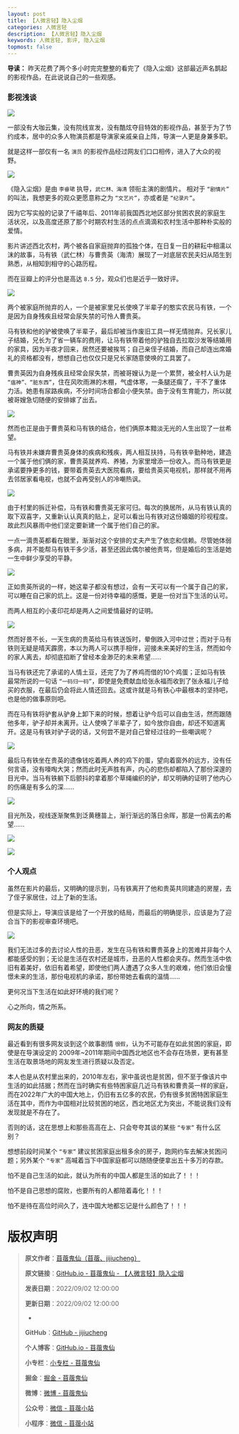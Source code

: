 ```yaml
---
layout: post
title: 【人微言轻】隐入尘烟
categories: 人微言轻
description: 【人微言轻】隐入尘烟
keywords: 人微言轻, 影评, 隐入尘烟
topmost: false
---
```


**导读：**
昨天花费了两个多小时完完整整的看完了《隐入尘烟》这部最近声名鹊起的影视作品，在此说说自己的一些观感。

### 影视浅谈

![](/images/TinyWords/2022-09-02-%E4%BA%BA%E5%BE%AE%E8%A8%80%E8%BD%BB-%E9%9A%90%E5%85%A5%E5%B0%98%E7%83%9F-01.png)

一部没有大咖云集，没有院线宣发，没有酷炫夺目特效的影视作品，甚至于为了节约成本，居中的众多人物演员都是导演家亲戚亲自上阵，导演一人更是身兼多职。

就是这样一部仅有一名 `演员` 的影视作品经过网友们口口相传，进入了大众的视野。

![](/images/TinyWords/2022-09-02-%E4%BA%BA%E5%BE%AE%E8%A8%80%E8%BD%BB-%E9%9A%90%E5%85%A5%E5%B0%98%E7%83%9F-02.png)

《隐入尘烟》是由 `李睿珺` 执导，`武仁林、海清` 领衔主演的剧情片。 相对于 `“剧情片”` 的叫法，我想更多的观众更愿意称之为 `“文艺片”`，亦或者是 `“纪录片”`。

因为它写实般的记录了千禧年后、2011年前我国西北地区部分贫困农民的家庭生活状况，以及高度还原了那个时期农村生活的点点滴滴和农村生活中那种朴实般的爱情。

影片讲述西北农村，两个被各自家庭抛弃的孤独个体，在日复一日的耕耘中相濡以沫的故事，马有铁（武仁林）与曹贵英（海清）展现了一对底层农民夫妇从陌生到熟悉，从相知到相守的心路历程。

而在豆瓣上的评分也是高达 `8.5` 分，观众们也是近乎一致好评。

![](/images/TinyWords/2022-09-02-%E4%BA%BA%E5%BE%AE%E8%A8%80%E8%BD%BB-%E9%9A%90%E5%85%A5%E5%B0%98%E7%83%9F-03.png)

两个被家庭所抛弃的人，一个是被家里兄长使唤了半辈子的憨实农民马有铁，一个是因为自身残疾且经常会尿失禁的可怜人曹贵英。

马有铁和他的驴被使唤了半辈子，最后却被当作废旧工具一样无情抛弃。兄长家儿子结婚，兄长为了省一辆车的费用，让马有铁带着他的驴独自去拉取沙发等结婚用的家具，因为半夜才回来，居然还要被挨骂；自己亲侄子结婚，而自己却连出席婚礼的资格都没有，想想自己也仅仅只是兄长家随意使唤的工具罢了。

曹贵英因为自身残疾且经常会尿失禁，而被哥嫂认为是一个累赘，被全村人认为是 `“瘟神”、“脏东西”`，住在风吹雨淋的木棚，气虚体寒，一条腿还瘸了，干不了重体力活。她患有尿路疾病，不分时间场合都会小便失禁。由于没有生育能力，所以就被哥嫂急切随便的安排嫁了出去。

![](/images/TinyWords/2022-09-02-%E4%BA%BA%E5%BE%AE%E8%A8%80%E8%BD%BB-%E9%9A%90%E5%85%A5%E5%B0%98%E7%83%9F-04.png)

然而也正是由于曹贵英和马有铁的结合，他们俩原本黯淡无光的人生出现了一丝希望。

马有铁并未嫌弃曹贵英身体的疾病和残疾，两人相互扶持，马有铁辛勤种地，建造一个属于他们俩的家，曹贵英就养鸡、养猪，为家里增添一份收入。而马有铁更是承诺要挣更多的钱，要带着贵英去大医院看病，要给贵英买电视机，那样就不用再去邻居家看电视，也就不会再受别人的冷嘲热讽。

![](/images/TinyWords/2022-09-02-%E4%BA%BA%E5%BE%AE%E8%A8%80%E8%BD%BB-%E9%9A%90%E5%85%A5%E5%B0%98%E7%83%9F-05.png)

由于村里的拆迁补偿，马有铁和曹贵英无家可归。每次的换居所，从马有铁认真的取下双喜字，又重新认认真真的贴上，足可以看出马有铁对这份婚姻的珍视程度。故此烈风暴雨中他们坚定要新建一个属于他们自己的家。

一点一滴贵英都看在眼里，渐渐对这个安排的丈夫产生了依恋和信赖。尽管她体弱多病，并不能帮马有铁干多少活，甚至还因此偶尔被他责骂，但是婚后的生活是她一生中鲜少享受的平静。

![](/images/TinyWords/2022-09-02-%E4%BA%BA%E5%BE%AE%E8%A8%80%E8%BD%BB-%E9%9A%90%E5%85%A5%E5%B0%98%E7%83%9F-06.png)

正如贵英所说的一样，她这辈子都没有想过，会有一天可以有一个属于自己的家，可以睡在自己家的炕上。这是一份对待幸福的感慨，更是一份对当下生活的认可。

而两人相互的小麦印花却是两人之间爱情最好的证明。

![](/images/TinyWords/2022-09-02-%E4%BA%BA%E5%BE%AE%E8%A8%80%E8%BD%BB-%E9%9A%90%E5%85%A5%E5%B0%98%E7%83%9F-07.png)

然而好景不长，一天生病的贵英给马有铁送饭时，晕倒跌入河中过世；而对于马有铁则无疑是晴天霹雳，本以为两人可以携手相伴，迎接未来美好的生活，然而如今的家人离去，却彻底掐断了曾经本金渺茫的未来希望……

当马有铁还完了承诺的人情土豆，还完了为了养鸡而借的10个鸡蛋；正如马有铁最常所说的一句话 `“一码归一码”`，即使是免费献血给张永福而收到了张永福儿子给买的衣服，在最后仍会将此人情还回去。这或许就是马有铁心中最根本的坚持吧，也是他的做事原则吧。

而在马有铁将驴套从驴身上卸下来的时候，想着让驴今后可以自由生活，然而跟随他多年，驴子却并未离开。让人使唤了半辈子了，如今放你自由，却还不知道离开。这是马有铁对驴子说的话，又何尝不是对自己曾经过往的一些嘲讽呢？

![](/images/TinyWords/2022-09-02-%E4%BA%BA%E5%BE%AE%E8%A8%80%E8%BD%BB-%E9%9A%90%E5%85%A5%E5%B0%98%E7%83%9F-08.png)

最后马有铁坐在贵英的遗像钱吃着两人养的鸡下的蛋，望向着窗外的远方，没有任何言语，没有嚎啕大哭；然而此时无声胜有声，内心的悲伤却都陷入了那份深邃的目光中。当马有铁躺下后颤抖的拿着那个草绳编织的驴，却又明确的证明了他内心的伤痛是有多么的深……

![](/images/TinyWords/2022-09-02-%E4%BA%BA%E5%BE%AE%E8%A8%80%E8%BD%BB-%E9%9A%90%E5%85%A5%E5%B0%98%E7%83%9F-09.png)

目光所及，视线逐渐聚焦到泛黄穗苗上，渐行渐远的落日余晖，那是一份离去的希望……

![](/images/TinyWords/2022-09-02-%E4%BA%BA%E5%BE%AE%E8%A8%80%E8%BD%BB-%E9%9A%90%E5%85%A5%E5%B0%98%E7%83%9F-10.png)

![](/images/TinyWords/2022-09-02-%E4%BA%BA%E5%BE%AE%E8%A8%80%E8%BD%BB-%E9%9A%90%E5%85%A5%E5%B0%98%E7%83%9F-11.png)

### 个人观点

虽然在影片的最后，又明确的提示到，马有铁离开了他和贵英共同建造的房屋，去了侄子家居住，过上了新的生活。

但是实际上，导演应该是给了一个开放的结局，而最后的明确提示，应该是为了迎合当下的影视审查环境吧。

![](/images/TinyWords/2022-09-02-%E4%BA%BA%E5%BE%AE%E8%A8%80%E8%BD%BB-%E9%9A%90%E5%85%A5%E5%B0%98%E7%83%9F-12.png)

我们无法过多的去讨论人性的丑恶，发生在马有铁和曹贵英身上的苦难并非每个人都能感受的到；无论是生活在农村还是城市，丑恶的人性都会夹存。然而生活中依旧有着美好，依旧有着希望，即使他们两人遭遇了众多人生的艰难，他们依旧会憧憬未来的生活，那份电视机的承诺，那份带她去看病的温情……

更何况当下生活在如此好环境的我们呢？

心之所向，情之所系。

### 网友的质疑

最近看到有很多网友谈到这个故事剧情 `很假`，认为不可能存在如此贫困的家庭，即使是在导演设定的 2009年~2011年期间中国西北地区也不会存在场景，更有甚至生活在取景场地的网友发生进行质疑以及否定。

本人也是从农村里出来的，2010年左右，家中虽说也是贫困，但不至于像该片中生活的如此拮据；然而在当时确实有些特困家庭几近马有铁和曹贵英一样的家庭，而在2022年广大的中国大地上，仍旧有五亿多的农民，仍有很多贫困特困家庭生活在其中，而作为中国相对比较贫困的地区，西北地区尤为突出，不能说我们没有发现就是不存在了。

否则的话，这在思想上和那些高高在上、只会夸夸其谈的某些 `“专家”` 有什么区别？

想想前段时间某个 `“专家”` 建议贫困家庭出租多余的房子，跑网约车去解决贫困问题；另外某个 `“专家”` 高喊着当下中国家庭都可以随随便便拿出五十多万的存款。

怕不是自己生活的如此，就认为所有的中国人都是生活的如此了！！！

怕不是自己思想的腐败，也要所有的人都陪着毒化！！！

怕不是待在高位时间久了，连中国大地都忘记是什么颜色了！！！


# 版权声明

> **原文作者**：[苜蓿鬼仙（苜蓿、jijiucheng）](https://jijiucheng.github.io/)
> 
> **原文链接**：[GitHub.io - 苜蓿鬼仙 - 【人微言轻】隐入尘烟](https://jijiucheng.github.io/2022/09/02/人微言轻-隐入尘烟/)
> 
> **发表日期**：2022/09/02 12:00:00
> 
> **更新日期**：2022/09/02 12:00:00
> 
> -
> 
> **GitHub**：[GitHub - jijiucheng](https://github.com/jijiucheng)
> 
> **个人博客**：[GitHub.io - 苜蓿鬼仙](https://jijiucheng.github.io)
> 
> **小专栏**：[小专栏 - 苜蓿鬼仙](https://xiaozhuanlan.com/u/6667468960)
> 
> **掘金**：[掘金 - 苜蓿鬼仙](https://juejin.im/user/5a31e95c51882533d023137d)
> 
> **微博**：[微博 - 苜蓿鬼仙](https://weibo.com/u/1585459545)
> 
> **公众号**：[微信 - 苜蓿小站](#)
> 
> **小程序**：[微信 - 苜蓿小站](#)
